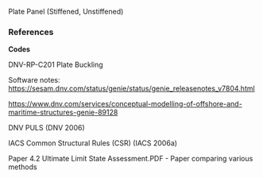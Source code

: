 
Plate
Panel (Stiffened, Unstiffened)


### References

**Codes**

DNV-RP-C201 Plate Buckling


Software notes:
https://sesam.dnv.com/status/genie/status/genie_releasenotes_v7804.html

https://www.dnv.com/services/conceptual-modelling-of-offshore-and-maritime-structures-genie-89128


DNV PULS (DNV 2006)

IACS Common Structural Rules (CSR) (IACS 2006a)

Paper 4.2 Ultimate Limit State Assessment.PDF - Paper comparing various methods
